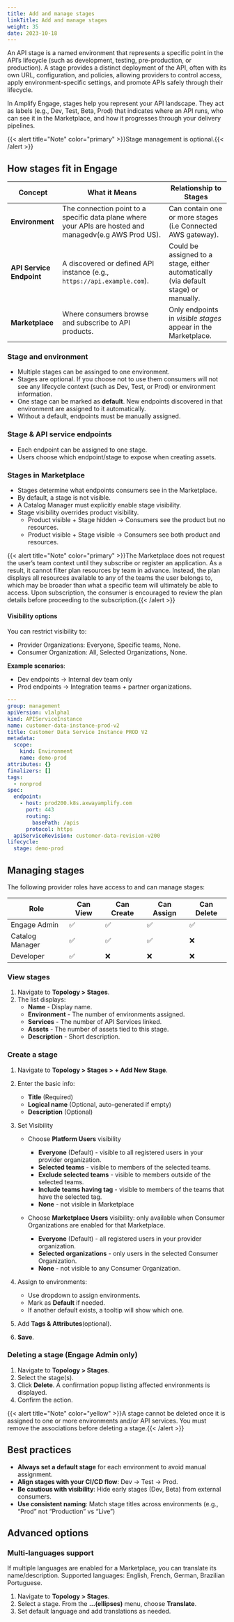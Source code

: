 ```yaml
---
title: Add and manage stages
linkTitle: Add and manage stages
weight: 35
date: 2023-10-18
---
```


An API stage is a named environment that represents a specific point in the API’s lifecycle (such as development, testing, pre-production, or production). A stage provides a distinct deployment of the API, often with its own URL, configuration, and policies, allowing providers to control access, apply environment-specific settings, and promote APIs safely through their lifecycle.

In Amplify Engage, stages help you represent your API landscape. They act as labels (e.g., Dev, Test, Beta, Prod) that indicates where an API runs, who can see it in the Marketplace, and how it progresses through your delivery pipelines.

{{< alert title="Note" color="primary" >}}Stage management is optional.{{< /alert >}}

## How stages fit in Engage

| Concept                  | What it Means                                                           | Relationship to Stages                                                             |
| ------------------------ | ----------------------------------------------------------------------- | ---------------------------------------------------------------------------------- |
| **Environment**          | The connection point to a specific data plane where your APIs are hosted and managedv(e.g AWS Prod US).         | Can contain one or more stages (i.e Connected AWS gateway).|
| **API Service Endpoint** | A discovered or defined API instance (e.g., `https://api.example.com`). | Could be assigned to a stage, either automatically (via default stage) or manually.|
| **Marketplace**          | Where consumers browse and subscribe to API products.                           | Only endpoints in *visible stages* appear in the Marketplace.                      |

### Stage and environment

* Multiple stages can be assinged to one environment.
* Stages are optional. If you choose not to use them consumers will not see any lifecycle context (such as Dev, Test, or Prod) or environment information.
* One stage can be marked as **default**. New endpoints discovered in that environment are assigned to it automatically.
* Without a default, endpoints must be manually assigned.

### Stage & API service endpoints

* Each endpoint can be assigned to one stage.
* Users choose which endpoint/stage to expose when creating assets.

### Stages in Marketplace

* Stages determine what endpoints consumers see in the Marketplace.
* By default, a stage is not visible.
* A Catalog Manager must explicitly enable stage visibility.
* Stage visibility overrides product visibility.
    * Product visible + Stage hidden → Consumers see the product but no resources.
    * Product visible + Stage visible → Consumers see both product and resources.
 
{{< alert title="Note" color="primary" >}}The Marketplace does not request the user’s team context until they subscribe or register an application. As a result, it cannot filter plan resources by team in advance. Instead, the plan displays all resources available to any of the teams the user belongs to, which may be broader than what a specific team will ultimately be able to access. Upon subscription, the consumer is encouraged to review the plan details before proceeding to the subscription.{{< /alert >}}

#### Visibility options

You can restrict visibility to:

* Provider Organizations: Everyone, Specific teams, None.
* Consumer Organization: All, Selected Organizations, None.

**Example scenarios**:

* Dev endpoints → Internal dev team only
* Prod endpoints →  Integration teams + partner organizations.

``` yaml
---
group: management
apiVersion: v1alpha1
kind: APIServiceInstance
name: customer-data-instance-prod-v2
title: Customer Data Service Instance PROD V2
metadata:
  scope:
    kind: Environment
    name: demo-prod
attributes: {}
finalizers: []
tags:
  - nonprod
spec:
  endpoint:
    - host: prod200.k8s.axwayamplify.com
      port: 443
      routing:
        basePath: /apis
      protocol: https
  apiServiceRevision: customer-data-revision-v200
lifecycle:
  stage: demo-prod
```

## Managing stages

The following provider roles have access to and can manage stages: 

| Role            | Can View | Can Create | Can Assign     | Can Delete |
| --------------- | -------- | ---------- | -------------- | ---------- |
| Engage Admin    | ✅       | ✅          | ✅           | ✅        |
| Catalog Manager | ✅       | ✅          | ✅           |  ❌       |
| Developer       | ✅       | ❌          | ❌           | ❌        |

### View stages

1. Navigate to **Topology > Stages**.
2. The list displays:
    * **Name** - Display name.
    * **Environment** - The number of environments assigned.
    * **Services** - The number of API Services linked.
    * **Assets** - The number of assets tied to this stage.
    * **Description** - Short description.

### Create a stage

1. Navigate to **Topology > Stages > + Add New Stage**.
2. Enter the basic info:
    * **Title** (Required)
    * **Logical name** (Optional, auto-generated if empty)
    * **Description** (Optional)
3. Set Visibility

    * Choose **Platform Users** visibility
      
        * **Everyone** (Default) - visible to all registered users in your provider organization.
        * **Selected teams** - visible to members of the selected teams.
        * **Exclude selected teams** - visible to members outside of the selected teams.
        * **Include teams having tag** - visible to members of the teams that have the selected tag.
        * **None** - not visible in Marketplace
     
    * Choose **Marketplace Users** visibility: only available when Consumer Organizations are enabled for that Marketplace.
        * **Everyone** (Default) - all registered users in your provider organization.
        * **Selected organizations** - only users in the selected Consumer Organization.
        * **None** - not visible to any Consumer Organization.
5. Assign to environments:
     * Use dropdown to assign environments.
     * Mark as **Default** if needed.
     * If another default exists, a tooltip will show which one.
7. Add **Tags & Attributes**(optional).
8. **Save**.

### Deleting a stage (Engage Admin only) 

1. Navigate to **Topology > Stages**.
2. Select the stage(s).
3. Click **Delete**. A confirmation popup listing affected environments is displayed.
4. Confirm the action.

{{< alert title="Note" color="yellow" >}}A stage cannot be deleted once it is assigned to one or more environments and/or API services. You must remove the associations before deleting a stage.{{< /alert >}}

## Best practices

* **Always set a default stage** for each environment to avoid manual assignment.
* **Align stages with your CI/CD flow**: Dev → Test → Prod.
* **Be cautious with visibility**: Hide early stages (Dev, Beta) from external consumers.
* **Use consistent naming**: Match stage titles across environments (e.g., “Prod” not “Production” vs “Live”)

## Advanced options

### Multi-languages support

If multiple languages are enabled for a Marketplace, you can translate its name/description. Supported languages: English, French, German, Brazilian Portuguese.

1. Navigate to **Topology > Stages**.
2. Select a stage. From the **...(ellipses)** menu, choose **Translate**.
3. Set default language and add translations as needed.

